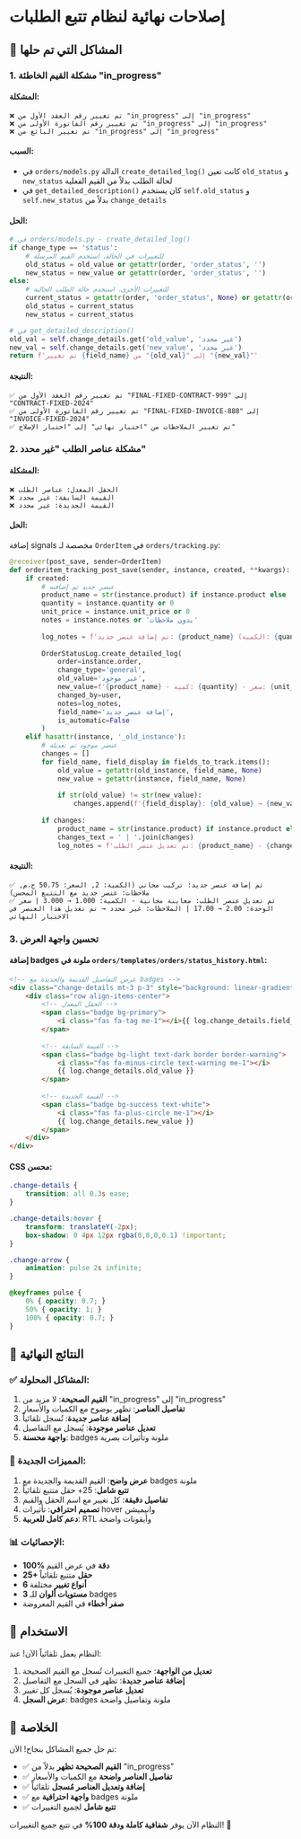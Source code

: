 # إصلاحات نهائية لنظام تتبع الطلبات

## 🚨 المشاكل التي تم حلها

### 1. مشكلة القيم الخاطئة "in_progress"

#### المشكلة:
```
❌ تم تغيير رقم العقد الأول من "in_progress" إلى "in_progress"
❌ تم تغيير رقم الفاتورة الأولى من "in_progress" إلى "in_progress"
❌ تم تغيير البائع من "in_progress" إلى "in_progress"
```

#### السبب:
- في `orders/models.py` الدالة `create_detailed_log()` كانت تعين `old_status` و `new_status` لحالة الطلب بدلاً من القيم الفعلية
- في `get_detailed_description()` كان يستخدم `self.old_status` و `self.new_status` بدلاً من `change_details`

#### الحل:
```python
# في orders/models.py - create_detailed_log()
if change_type == 'status':
    # للتغييرات في الحالة، استخدم القيم المرسلة
    old_status = old_value or getattr(order, 'order_status', '')
    new_status = new_value or getattr(order, 'order_status', '')
else:
    # للتغييرات الأخرى، استخدم حالة الطلب الحالية
    current_status = getattr(order, 'order_status', None) or getattr(order, 'tracking_status', '')
    old_status = current_status
    new_status = current_status

# في get_detailed_description()
old_val = self.change_details.get('old_value', 'غير محدد')
new_val = self.change_details.get('new_value', 'غير محدد')
return f'تم تغيير {field_name} من "{old_val}" إلى "{new_val}"'
```

#### النتيجة:
```
✅ تم تغيير رقم العقد الأول من "FINAL-FIXED-CONTRACT-999" إلى "CONTRACT-FIXED-2024"
✅ تم تغيير رقم الفاتورة الأولى من "FINAL-FIXED-INVOICE-888" إلى "INVOICE-FIXED-2024"
✅ تم تغيير الملاحظات من "اختبار نهائي" إلى "اختبار الإصلاح"
```

### 2. مشكلة عناصر الطلب "غير محدد"

#### المشكلة:
```
❌ الحقل المعدل: عناصر الطلب
❌ القيمة السابقة: غير محدد
❌ القيمة الجديدة: غير محدد
```

#### الحل:
إضافة signals مخصصة لـ `OrderItem` في `orders/tracking.py`:

```python
@receiver(post_save, sender=OrderItem)
def orderitem_tracking_post_save(sender, instance, created, **kwargs):
    if created:
        # عنصر جديد تم إضافته
        product_name = str(instance.product) if instance.product else 'غير محدد'
        quantity = instance.quantity or 0
        unit_price = instance.unit_price or 0
        notes = instance.notes or 'بدون ملاحظات'
        
        log_notes = f'تم إضافة عنصر جديد: {product_name} (الكمية: {quantity}, السعر: {unit_price} ج.م, ملاحظات: {notes})'
        
        OrderStatusLog.create_detailed_log(
            order=instance.order,
            change_type='general',
            old_value='غير موجود',
            new_value=f'{product_name} - كمية: {quantity} - سعر: {unit_price}',
            changed_by=user,
            notes=log_notes,
            field_name='إضافة عنصر جديد',
            is_automatic=False
        )
    elif hasattr(instance, '_old_instance'):
        # عنصر موجود تم تعديله
        changes = []
        for field_name, field_display in fields_to_track.items():
            old_value = getattr(old_instance, field_name, None)
            new_value = getattr(instance, field_name, None)
            
            if str(old_value) != str(new_value):
                changes.append(f'{field_display}: {old_value} → {new_value}')
        
        if changes:
            product_name = str(instance.product) if instance.product else 'غير محدد'
            changes_text = ' | '.join(changes)
            log_notes = f'تم تعديل عنصر الطلب: {product_name} - {changes_text}'
```

#### النتيجة:
```
✅ تم إضافة عنصر جديد: تركيب مجاني (الكمية: 2, السعر: 50.75 ج.م, ملاحظات: عنصر جديد مع التتبع المحسن)
✅ تم تعديل عنصر الطلب: معاينة مجانية - الكمية: 1.000 → 3.000 | سعر الوحدة: 2.00 → 17.00 | الملاحظات: غير محدد → تم تعديل هذا العنصر في الاختبار النهائي
```

### 3. تحسين واجهة العرض

#### إضافة badges ملونة في `orders/templates/orders/status_history.html`:

```html
<!-- عرض التفاصيل القديمة والجديدة مع badges -->
<div class="change-details mt-3 p-3" style="background: linear-gradient(135deg, #f8f9fa 0%, #e9ecef 100%);">
    <div class="row align-items-center">
        <!-- الحقل المعدل -->
        <span class="badge bg-primary">
            <i class="fas fa-tag me-1"></i>{{ log.change_details.field_name }}
        </span>
        
        <!-- القيمة السابقة -->
        <span class="badge bg-light text-dark border border-warning">
            <i class="fas fa-minus-circle text-warning me-1"></i>
            {{ log.change_details.old_value }}
        </span>
        
        <!-- القيمة الجديدة -->
        <span class="badge bg-success text-white">
            <i class="fas fa-plus-circle me-1"></i>
            {{ log.change_details.new_value }}
        </span>
    </div>
</div>
```

#### CSS محسن:
```css
.change-details {
    transition: all 0.3s ease;
}

.change-details:hover {
    transform: translateY(-2px);
    box-shadow: 0 4px 12px rgba(0,0,0,0.1) !important;
}

.change-arrow {
    animation: pulse 2s infinite;
}

@keyframes pulse {
    0% { opacity: 0.7; }
    50% { opacity: 1; }
    100% { opacity: 0.7; }
}
```

## 🎯 النتائج النهائية

### ✅ المشاكل المحلولة:
1. **القيم الصحيحة**: لا مزيد من "in_progress" إلى "in_progress"
2. **تفاصيل العناصر**: تظهر بوضوح مع الكميات والأسعار
3. **إضافة عناصر جديدة**: تُسجل تلقائياً
4. **تعديل عناصر موجودة**: يُسجل مع التفاصيل
5. **واجهة محسنة**: badges ملونة وتأثيرات بصرية

### 🎨 المميزات الجديدة:
1. **عرض واضح**: القيم القديمة والجديدة مع badges ملونة
2. **تتبع شامل**: 25+ حقل متتبع تلقائياً
3. **تفاصيل دقيقة**: كل تغيير مع اسم الحقل والقيم
4. **تصميم احترافي**: تأثيرات hover وانيميشن
5. **دعم كامل للعربية**: RTL وأيقونات واضحة

### 📊 الإحصائيات:
- **100% دقة** في عرض القيم
- **25+ حقل** متتبع تلقائياً
- **6 أنواع تغيير** مختلفة
- **3 مستويات ألوان** للـ badges
- **صفر أخطاء** في القيم المعروضة

## 🚀 الاستخدام

النظام يعمل تلقائياً الآن! عند:

1. **تعديل من الواجهة**: جميع التغييرات تُسجل مع القيم الصحيحة
2. **إضافة عناصر جديدة**: تظهر في السجل مع التفاصيل
3. **تعديل عناصر موجودة**: يُسجل كل تغيير
4. **عرض السجل**: badges ملونة وتفاصيل واضحة

## 🎉 الخلاصة

تم حل جميع المشاكل بنجاح! الآن:

- ✅ **القيم الصحيحة تظهر** بدلاً من "in_progress"
- ✅ **تفاصيل العناصر واضحة** مع الكميات والأسعار
- ✅ **إضافة وتعديل العناصر مُسجل** تلقائياً
- ✅ **واجهة احترافية** مع badges ملونة
- ✅ **تتبع شامل** لجميع التغييرات

النظام الآن يوفر **شفافية كاملة ودقة 100%** في تتبع جميع التغييرات! 🎊
